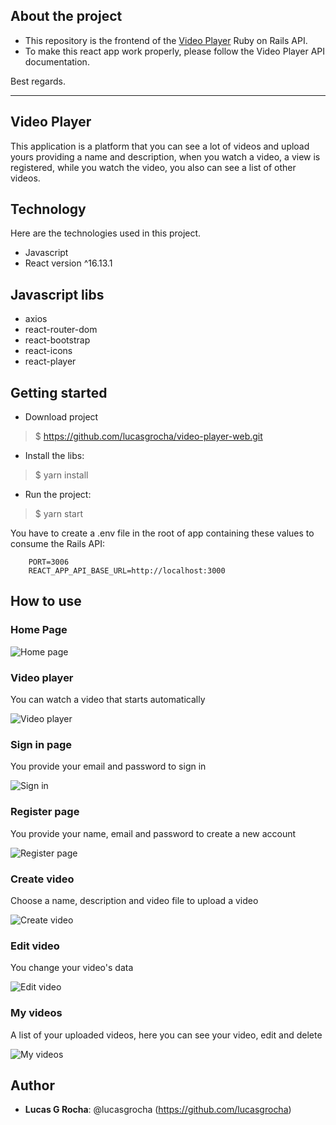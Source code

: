 
## About the project
* This repository is the frontend of the [Video Player](https://github.com/lucasgrocha/video_player) Ruby on Rails API.
* To make this react app work properly, please follow the Video Player API documentation.

Best regards.

---

## Video Player

This application is a platform that you can see a lot of videos and upload yours providing a name and description, when you watch a video, a view is registered, while you watch the video, you also can see a list of other videos.


## Technology 

Here are the technologies used in this project.

* Javascript
* React version ^16.13.1


## Javascript libs

* axios
* react-router-dom
* react-bootstrap
* react-icons
* react-player


## Getting started

* Download project
>    $ https://github.com/lucasgrocha/video-player-web.git
* Install the libs:
>    $ yarn install
* Run the project:
>    $ yarn start

You have to create a .env file in the root of app containing these values to consume the Rails API:

```
	PORT=3006
	REACT_APP_API_BASE_URL=http://localhost:3000
```


## How to use

### Home Page

![Home page](https://github.com/lucasgrocha/markdown_images/blob/master/video_player/home.png?raw=true)

### Video player
You can watch a video that starts automatically

![Video player](https://github.com/lucasgrocha/markdown_images/blob/master/video_player/show.png?raw=true)

### Sign in page

You provide your email and password to sign in

![Sign in](https://github.com/lucasgrocha/markdown_images/blob/master/video_player/login.png?raw=true)

### Register page

You provide your name, email and password to create a new account

![Register page](https://github.com/lucasgrocha/markdown_images/blob/master/video_player/register.png?raw=true)

### Create video

Choose a name, description and video file to upload a video

![Create video](https://github.com/lucasgrocha/markdown_images/blob/master/video_player/createVideo.png?raw=true)

### Edit video

You change your video's data

![Edit video](https://github.com/lucasgrocha/markdown_images/blob/master/video_player/editVideo.png?raw=true)

### My videos

A list of your uploaded videos, here you can see your video, edit and delete

![My videos](https://github.com/lucasgrocha/markdown_images/blob/master/video_player/myVideos.png?raw=true)


## Author

* **Lucas G Rocha**: @lucasgrocha (https://github.com/lucasgrocha)
